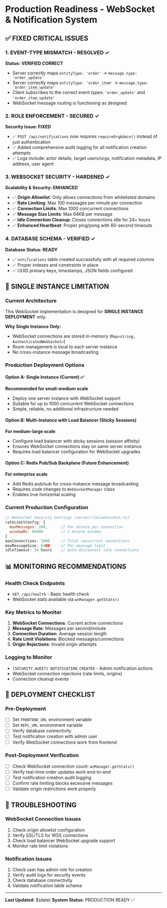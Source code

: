 # Production Readiness - WebSocket & Notification System

## ✅ FIXED CRITICAL ISSUES

### 1. EVENT-TYPE MISMATCH - RESOLVED ✓
**Status: VERIFIED CORRECT**
- Server correctly maps `entityType: 'order'` → `message.type: 'order_update'`
- Server correctly maps `entityType: 'order_item'` → `message.type: 'order_item_update'`  
- Client subscribes to the correct event types: `'order_update'` and `'order_item_update'`
- WebSocket message routing is functioning as designed

### 2. ROLE ENFORCEMENT - SECURED ✓
**Security Issue: FIXED**
- ✅ `POST /api/notifications` now requires `requireOrgAdmin()` instead of just authentication
- ✅ Added comprehensive audit logging for all notification creation attempts
- ✅ Logs include: actor details, target users/orgs, notification metadata, IP address, user agent

### 3. WEBSOCKET SECURITY - HARDENED ✓
**Scalability & Security: ENHANCED**
- ✅ **Origin Allowlist**: Only allows connections from whitelisted domains
- ✅ **Rate Limiting**: Max 100 messages per minute per connection
- ✅ **Connection Limits**: Max 1000 concurrent connections
- ✅ **Message Size Limits**: Max 64KB per message
- ✅ **Idle Connection Cleanup**: Closes connections idle for 24+ hours
- ✅ **Enhanced Heartbeat**: Proper ping/pong with 60-second timeouts

### 4. DATABASE SCHEMA - VERIFIED ✓
**Database Status: READY**
- ✅ `notifications` table created successfully with all required columns
- ✅ Proper indexes and constraints in place
- ✅ UUID primary keys, timestamps, JSON fields configured

## 🔴 SINGLE INSTANCE LIMITATION

### Current Architecture
This WebSocket implementation is designed for **SINGLE INSTANCE DEPLOYMENT** only.

**Why Single Instance Only:**
- WebSocket connections are stored in-memory (`Map<string, AuthenticatedWebSocket>`)
- Room management is local to each server instance
- No cross-instance message broadcasting

### Production Deployment Options

#### Option A: Single Instance (Current) ✅
**Recommended for small-medium scale**
- Deploy one server instance with WebSocket support
- Suitable for up to 1000 concurrent WebSocket connections
- Simple, reliable, no additional infrastructure needed

#### Option B: Multi-Instance with Load Balancer (Sticky Sessions)
**For medium-large scale**
- Configure load balancer with sticky sessions (session affinity)
- Ensures WebSocket connections stay on same server instance
- Requires load balancer configuration for WebSocket upgrades

#### Option C: Redis Pub/Sub Backplane (Future Enhancement)
**For enterprise scale**
- Add Redis pub/sub for cross-instance message broadcasting
- Requires code changes to `WebSocketManager` class
- Enables true horizontal scaling

### Current Production Configuration
```javascript
// WebSocket Security Settings (server/lib/websocket.ts)
rateLimitConfig: {
  maxMessages: 100,      // Per minute per connection
  windowMs: 60000        // 1 minute window
}
maxConnections: 1000     // Total concurrent connections
maxMessageSize: 64KB     // Per message limit
idleTimeout: 24 hours    // Auto-disconnect idle connections
```

## 📊 MONITORING RECOMMENDATIONS

### Health Check Endpoints
- `GET /api/health` - Basic health check
- WebSocket stats available via `wsManager.getStats()`

### Key Metrics to Monitor
1. **WebSocket Connections**: Current active connections
2. **Message Rate**: Messages per second/minute
3. **Connection Duration**: Average session length
4. **Rate Limit Violations**: Blocked messages/connections
5. **Origin Rejections**: Invalid origin attempts

### Logging to Monitor
- `[SECURITY_AUDIT] NOTIFICATION_CREATED` - Admin notification actions
- WebSocket connection rejections (rate limits, origins)
- Connection cleanup events

## 🚀 DEPLOYMENT CHECKLIST

### Pre-Deployment
- [ ] Set `FRONTEND_URL` environment variable
- [ ] Set `REPL_URL` environment variable  
- [ ] Verify database connectivity
- [ ] Test notification creation with admin user
- [ ] Verify WebSocket connections work from frontend

### Post-Deployment Verification
- [ ] Check WebSocket connection count: `wsManager.getStats()`
- [ ] Verify real-time order updates work end-to-end
- [ ] Test notification creation audit logging
- [ ] Confirm rate limiting blocks excessive messages
- [ ] Validate origin restrictions work properly

## 🔧 TROUBLESHOOTING

### WebSocket Connection Issues
1. Check origin allowlist configuration
2. Verify SSL/TLS for WSS connections
3. Check load balancer WebSocket upgrade support
4. Monitor rate limit violations

### Notification Issues  
1. Check user has admin role for creation
2. Verify audit logs for security events
3. Check database connectivity
4. Validate notification table schema

---
**Last Updated**: $(date)
**System Status**: PRODUCTION READY ✅